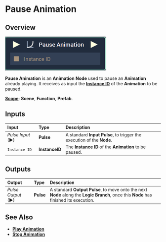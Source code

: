 # Pause Animation

## Overview

![The Pause Animation Node.](../../../.gitbook/assets/node-pause-animation.png)

**Pause Animation** is an **Animation** **Node** used to pause an **Animation** already playing. It receives as input the [**Instance ID**](README.md#instance-id) of the **Animation** to be paused.

[**Scope**](../../overview.md#scopes): **Scene**, **Function**, **Prefab**.


## Inputs

| Input | Type | Description |
| :--- | :--- | :--- |
| _Pulse Input_ \(►\) | **Pulse** | A standard **Input Pulse**, to trigger the execution of the **Node**. |
| `Instance ID` | **InstanceID** | The [**Instance ID**](README.md#instance-id) of the **Animation** to be paused. |

## Outputs

| Output | Type | Description |
| :--- | :--- | :--- |
| _Pulse Output_ \(►\) | **Pulse** | A standard **Output Pulse**, to move onto the next **Node** along the **Logic Branch**, once this **Node** has finished its execution. |

## See Also

* [**Play Animation**](playanimation.md)
* [**Stop Animation**](stopanimation.md)

